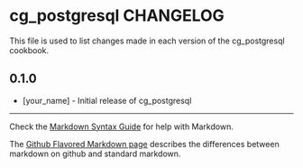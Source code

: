 cg_postgresql CHANGELOG
=======================

This file is used to list changes made in each version of the cg_postgresql cookbook.

0.1.0
-----
- [your_name] - Initial release of cg_postgresql

- - -
Check the [Markdown Syntax Guide](http://daringfireball.net/projects/markdown/syntax) for help with Markdown.

The [Github Flavored Markdown page](http://github.github.com/github-flavored-markdown/) describes the differences between markdown on github and standard markdown.
